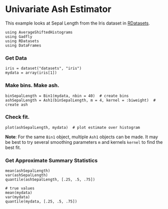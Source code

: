 
# Univariate Ash Estimator

This example looks at Sepal Length from the Iris dataset in
[RDatasets](https://github.com/johnmyleswhite/RDatasets.jl).


```{julia; term=false; eval=true}
using AverageShiftedHistograms
using Gadfly
using RDatasets
using DataFrames
```


### Get Data

```{julia; term=false; eval=true}
iris = dataset("datasets", "iris")
mydata = array(iris[1]) 
```

### Make bins.  Make ash.

```{julia; term=false; eval=true}
binSepalLength = Bin1(mydata, nbin = 40)  # create bins
ashSepalLength = Ash1(binSepalLength, m = 4, kernel = :biweight)  # create ash
```

### Check fit.

```{julia; term=true; eval=true}
plot(ashSepalLength, mydata)  # plot estimate over histogram
```

**Note**: For the same `Bin1` object, multiple `Ash1` objects can be made.  It may
be best to try several smoothing parameters `m` and kernels `kernel` to find the
best fit.

### Get Approximate Summary Statistics
```{julia; term=true; eval=true}
mean(ashSepalLength)
var(ashSepalLength)
quantile(ashSepalLength, [.25, .5, .75])

# true values
mean(mydata)
var(mydata)
quantile(mydata, [.25, .5, .75])
```
